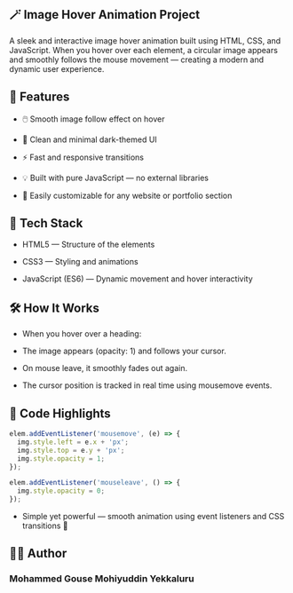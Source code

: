 
## 🪄 Image Hover Animation Project

A sleek and interactive image hover animation built using HTML, CSS, and JavaScript.
When you hover over each element, a circular image appears and smoothly follows the mouse movement — creating a modern and dynamic user experience.

## 🚀 Features

- 🖱️ Smooth image follow effect on hover

- 🎨 Clean and minimal dark-themed UI

- ⚡ Fast and responsive transitions

- 💡 Built with pure JavaScript — no external libraries

- 🧭 Easily customizable for any website or portfolio section

## 🧩 Tech Stack

- HTML5 — Structure of the elements

- CSS3 — Styling and animations

- JavaScript (ES6) — Dynamic movement and hover interactivity

## 🛠️ How It Works

- When you hover over a heading:

- The image appears (opacity: 1) and follows your cursor.

- On mouse leave, it smoothly fades out again.

- The cursor position is tracked in real time using mousemove events.


## 🧠 Code Highlights
```js
elem.addEventListener('mousemove', (e) => {
  img.style.left = e.x + 'px';
  img.style.top = e.y + 'px';
  img.style.opacity = 1;
});

elem.addEventListener('mouseleave', () => {
  img.style.opacity = 0;
});
```


- Simple yet powerful — smooth animation using event listeners and CSS transitions 🎯

## 🧑‍💻 Author

### Mohammed Gouse Mohiyuddin Yekkaluru

